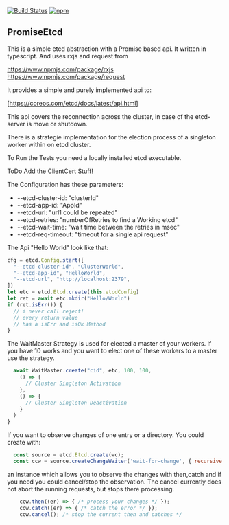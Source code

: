 
[![Build Status](https://travis-ci.org/mabels/promise-etcd.svg?branch=master)](https://travis-ci.org/mabels/promise-etcd)
[![npm](https://img.shields.io/npm/v/promise-etcd.svg)](https://www.npmjs.com/package/promise-etcd)


## PromiseEtcd

This is a simple etcd abstraction with a Promise based api. It written in typescript.
And uses rxjs and request from

 https://www.npmjs.com/package/rxjs
 https://www.npmjs.com/package/request

It provides a simple and purely implemented api to:

  [https://coreos.com/etcd/docs/latest/api.html]

This api covers the reconnection across the cluster,
in case of the etcd-server is move or shutdown.

There is a strategie implementation for the election process of a singleton worker within on etcd cluster.

To Run the Tests you need a locally installed etcd
executable.

ToDo Add the ClientCert Stuff!

The Configuration has these parameters:
  * --etcd-cluster-id: "clusterId"
  * --etcd-app-id: "AppId"
  * --etcd-url: "url1 could be repeated"
  * --etcd-retries: "numberOfRetries to find a Working etcd"
  * --etcd-wait-time: "wait time between the retries in msec"
  * --etcd-req-timeout: "timeout for a single api request"

The Api "Hello World" look like that:

```javascript
cfg = etcd.Config.start([
  "--etcd-cluster-id", "ClusterWorld",
  "--etcd-app-id", "HelloWorld",
  "--etcd-url", "http://localhost:2379",
])
let etc = etcd.Etcd.create(this.etcdConfig)
let ret = await etc.mkdir("Hello/World")
if (ret.isErr()) {
  // i never call reject!
  // every return value
  // has a isErr and isOk Method
}
```

The WaitMaster Strategy is used for elected a master of your
workers. If you have 10 works and you want to elect one of these
workers to a master use the strategy.

```javascript
  await WaitMaster.create("cid", etc, 100, 100,
    () => {
      // Cluster Singleton Activation
    },
    () => {
      // Cluster Singleton Deactivation
    }
  )
}
```

If you want to observe changes of one entry or a directory. You
could create with:

```javascript
  const source = etcd.Etcd.create(wc);
  const ccw = source.createChangeWaiter('wait-for-change', { recursive: true });
```

an instance which allows you to observe the changes with then,catch and if you
need you could cancel/stop the observation. The cancel currently does not abort
the running requests, but stops there processing. 


```javascript
    ccw.then((er) => { /* process your changes */ });
    ccw.catch((er) => { /* catch the error */ });
    ccw.cancel(); /* stop the current then and catches */
```

